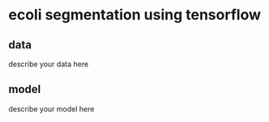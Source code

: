 # ecoli segmentation using tensorflow

## data

describe your data here

## model 

describe your model here